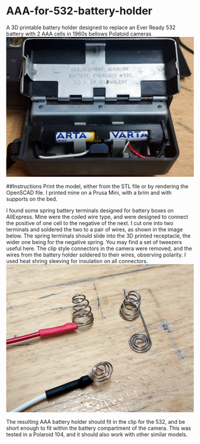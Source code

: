 # AAA-for-532-battery-holder
A 3D printable battery holder designed to replace an Ever Ready 532 battery with 2 AAA cells in 1960s bellows Polatoid cameras
![The battery holder fitted in a Polaroid 104 camera, with a pair of Varta AAA cells](aaa-in-camera.jpg)

##Instructions
Print the model, either from the STL file or by rendering the OpenSCAD file. I printed mine on a Prusa Mini, with a brim and with supports on the bed.

I found some spring battery terminals designed for battery boxes on AliExpress. Mine were the coiled wire type, and were designed to connect the positive of one cell to the negative of the next. I cut one into two terminals and soldered the two to a pair of wires, as shown in the image below. The spring terminals should slide into the 3D printed receptacle, the wider one being for the negative spring. You may find a set of tweezers useful here. The clip style connectors in the camera were removed, and the wires from the battery holder soldered to their wires, observing polarity. I used heat shring sleeving for insulation on all connectors.
![The battery terminals, next to one of the spring terminals I cut in half to make mine.](battery-terminals.jpg)

The resulting AAA battery holder should fit in the clip for the 532, and be short enough to fit within the battery compartment of the camera. This was tested in a Polaroid 104, and it should also work with other similar models.
